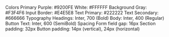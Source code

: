 Colors
    Primary Purple: #9200FE
    White: #FFFFFF
    Background Gray: #F3F4F6
    Input Border: #E4E5E8
    Text Primary: #222222
    Text Secondary: #666666
Typography
    Headings: Inter, 700 (Bold)
    Body: Inter, 400 (Regular)
    Button Text: Inter, 600 (SemiBold)
Spacing
    Form field gap: 16px
    Section padding: 32px
    Button padding: 14px (vertical), 24px (horizontal)
